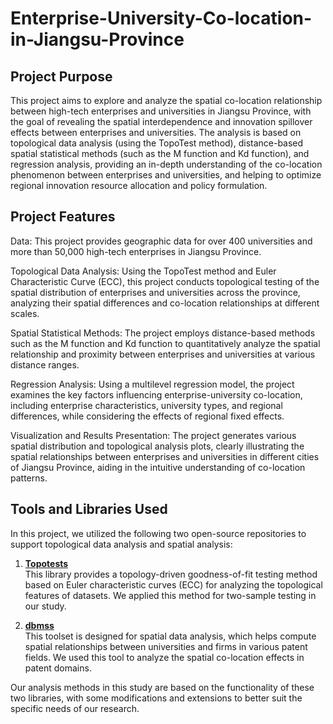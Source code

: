 # Enterprise-University-Co-location-in-Jiangsu-Province

## Project Purpose

This project aims to explore and analyze the spatial co-location relationship between high-tech enterprises and universities in Jiangsu Province, with the goal of revealing the spatial interdependence and innovation spillover effects between enterprises and universities. The analysis is based on topological data analysis (using the TopoTest method), distance-based spatial statistical methods (such as the M function and Kd function), and regression analysis, providing an in-depth understanding of the co-location phenomenon between enterprises and universities, and helping to optimize regional innovation resource allocation and policy formulation.

## Project Features

Data: This project provides geographic data for over 400 universities and more than 50,000 high-tech enterprises in Jiangsu Province.

Topological Data Analysis: Using the TopoTest method and Euler Characteristic Curve (ECC), this project conducts topological testing of the spatial distribution of enterprises and universities across the province, analyzing their spatial differences and co-location relationships at different scales.

Spatial Statistical Methods: The project employs distance-based methods such as the M function and Kd function to quantitatively analyze the spatial relationship and proximity between enterprises and universities at various distance ranges.

Regression Analysis: Using a multilevel regression model, the project examines the key factors influencing enterprise-university co-location, including enterprise characteristics, university types, and regional differences, while considering the effects of regional fixed effects.

Visualization and Results Presentation: The project generates various spatial distribution and topological analysis plots, clearly illustrating the spatial relationships between enterprises and universities in different cities of Jiangsu Province, aiding in the intuitive understanding of co-location patterns.

## Tools and Libraries Used

In this project, we utilized the following two open-source repositories to support topological data analysis and spatial analysis:

1. **[Topotests](https://github.com/dioscuri-tda/topotests)**  
   This library provides a topology-driven goodness-of-fit testing method based on Euler characteristic curves (ECC) for analyzing the topological features of datasets. We applied this method for two-sample testing in our study.

2. **[dbmss](https://github.com/EricMarcon/dbmss)**  
   This toolset is designed for spatial data analysis, which helps compute spatial relationships between universities and firms in various patent fields. We used this tool to analyze the spatial co-location effects in patent domains.

Our analysis methods in this study are based on the functionality of these two libraries, with some modifications and extensions to better suit the specific needs of our research.

